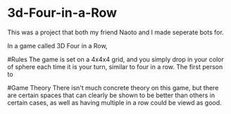 # 3d-Four-in-a-Row

This was a project that both my friend Naoto and I made seperate bots for.

In a game called 3D Four in a Row, 

#Rules
The game is set on a 4x4x4 grid, and you simply drop in your color of sphere each time it is your turn, similar to four in a row. The first person to 

#Game Theory
There isn't much concrete theory on this game, but there are certain spaces that can clearly be shown to be better than others in certain cases, as well as having multiple in a row could be viewd as good.
